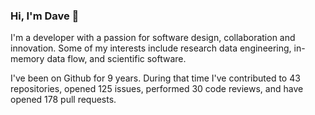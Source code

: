 ### Hi, I'm Dave 👋

I'm a developer with a passion for software design, collaboration and innovation. Some of my interests include research data engineering, in-memory data flow, and scientific software.

I've been on Github for 9 years. During that time I've contributed to 43 repositories, opened 125 issues, performed 30 code reviews, and have opened 178 pull requests.
